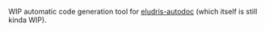 WIP automatic code generation tool for [eludris-autodoc](https://refactor-autodoc-format.eludevs.pages.dev/docs/autodoc/) (which itself is still kinda WIP).
